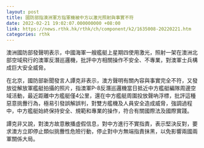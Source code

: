 ```yaml
---
layout: post
title: 國防部指澳洲軍方指軍機被中方以激光照射與事實不符
date: 2022-02-21 19:02:07.000000000 +08:00
link: https://news.rthk.hk/rthk/ch/component/k2/1635008-20220221.htm
categories: rthk
---
```


澳洲國防部發聲明表示，中國海軍一艘艦艇上星期四使用激光，照射一架在澳洲北部空域飛行的澳軍反潛巡邏機，批評中方相關操作不安全、不專業，對澳軍士兵構成巨大安全威脅。

在北京，國防部新聞發言人譚克非表示，澳方聲明有關內容與事實完全不符，又發放從解放軍艦艇拍攝的照片，指澳軍P-8反潛巡邏機當日抵近中方艦艇編隊周邊空域活動，最近距離中方艦艇僅4公里，還在中方艦艇周圍投放聲吶浮標，批評這種惡意挑釁行為，極易引發誤解誤判，對雙方艦機及人員安全造成威脅，強調過程中，中方艦艇始終保持安全、規範和專業的操作，符合有關國際法及國際實踐。

譚克非又說，對澳方故意散播虛假信息，對中方進行不實指責，表示堅決反對，要求澳方立即停止類似挑釁性危險行動，停止對中方無端指責抹黑，以免影響兩國兩軍關係大局。
